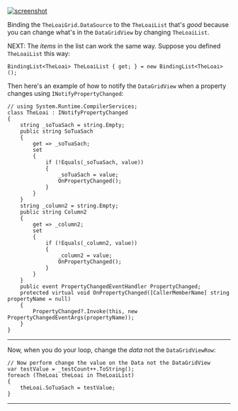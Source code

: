 
[![screenshot][1]][1]

Binding the `TheLoaiGrid.DataSource` to the `TheLoaiList` that's _good_ because you can change what's in the `DataGridView` by changing `TheLoaiList`.

NEXT: The _items_ in the list can work the same way. Suppose you  defined `TheLoaiList` this way:

    BindingList<TheLoai> TheLoaiList { get; } = new BindingList<TheLoai>();

Then here's an example of how to notify the `DataGridView` when a property changes using `INotifyPropertyChanged`:

    // using System.Runtime.CompilerServices;
    class TheLoai : INotifyPropertyChanged
    {
        string _soTuaSach = string.Empty;
        public string SoTuaSach
        {
            get => _soTuaSach;
            set
            {
                if (!Equals(_soTuaSach, value))
                {
                    _soTuaSach = value;
                    OnPropertyChanged();
                }
            }
        }
        string _column2 = string.Empty;
        public string Column2
        {
            get => _column2;
            set
            {
                if (!Equals(_column2, value))
                {
                    _column2 = value;
                    OnPropertyChanged();
                }
            }
        }
        public event PropertyChangedEventHandler PropertyChanged;
        protected virtual void OnPropertyChanged([CallerMemberName] string propertyName = null)
        {
            PropertyChanged?.Invoke(this, new PropertyChangedEventArgs(propertyName));
        }
    }

***

Now, when you do your loop, change the _data_ not the `DataGridViewRow`:

    // Now perform change the value on the Data not the DataGridView
    var testValue = _testCount++.ToString();
    foreach (TheLoai theLoai in TheLoaiList)
    {
        theLoai.SoTuaSach = testValue; 
    }

***



  [1]: https://i.stack.imgur.com/is7jg.png